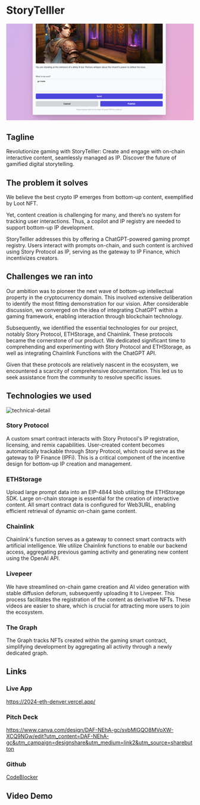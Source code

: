# StoryTelller

![create-branch](./assets/create-branch.png)

## Tagline

Revolutionize gaming with StoryTelller: Create and engage with on-chain interactive content, seamlessly managed as IP.
Discover the future of gamified digital storytelling.

## The problem it solves

We believe the best crypto IP emerges from bottom-up content, exemplified by Loot NFT.

Yet, content creation is challenging for many, and there’s no system for tracking user interactions.
Thus, a copilot and IP registry are needed to support bottom-up IP development.

StoryTelller addresses this by offering a ChatGPT-powered gaming prompt registry. Users interact with prompts on-chain, and such content is archived using Story Protocol as IP, serving as the gateway to IP Finance, which incentivizes creators.

## Challenges we ran into

Our ambition was to pioneer the next wave of bottom-up intellectual property in the cryptocurrency domain. This involved extensive deliberation to identify the most fitting demonstration for our vision. After considerable discussion, we converged on the idea of integrating ChatGPT within a gaming framework, enabling interaction through blockchain technology.

Subsequently, we identified the essential technologies for our project, notably Story Protocol, ETHStorage, and Chainlink. These protocols became the cornerstone of our product. We dedicated significant time to comprehending and experimenting with Story Protocol and ETHStorage, as well as integrating Chainlink Functions with the ChatGPT API.

Given that these protocols are relatively nascent in the ecosystem, we encountered a scarcity of comprehensive documentation. This led us to seek assistance from the community to resolve specific issues.

## Technologies we used

![technical-detail](./docs/technical-detail.png)

### Story Protocol

A custom smart contract interacts with Story Protocol's IP registration, licensing, and remix capabilities. User-created content becomes automatically trackable through Story Protocol, which could serve as the gateway to IP Finance (IPFi). This is a critical component of the incentive design for bottom-up IP creation and management.

### ETHStorage

Upload large prompt data into an EIP-4844 blob utilizing the ETHStorage SDK. Large on-chain storage is essential for the creation of interactive content. All smart contract data is configured for Web3URL, enabling efficient retrieval of dynamic on-chain game content.

### Chainlink

Chainlink's function serves as a gateway to connect smart contracts with artificial intelligence. We utilize Chainlink functions to enable our backend access, aggregating previous gaming activity and generating new content using the OpenAI API.

### Livepeer

We have streamlined on-chain game creation and AI video generation with stable diffusion deforum, subsequently uploading it to Livepeer. This process facilitates the registration of the content as derivative NFTs. These videos are easier to share, which is crucial for attracting more users to join the ecosystem.

### The Graph

The Graph tracks NFTs created within the gaming smart contract, simplifying development by aggregating all activity through a newly dedicated graph.

## Links

### Live App

https://2024-eth-denver.vercel.app/

### Pitch Deck

https://www.canva.com/design/DAF-NEhA-gc/svbMlGQO8MVoXW-XCQ9NGw/edit?utm_content=DAF-NEhA-gc&utm_campaign=designshare&utm_medium=link2&utm_source=sharebutton

### Github

[CodeBlocker](https://github.com/CodeBlocker52/StoryTeller)

## Video Demo


